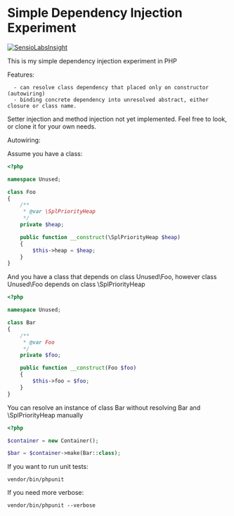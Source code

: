 # Simple Dependency Injection Experiment

[![SensioLabsInsight](https://insight.sensiolabs.com/projects/14e50be8-c441-4d03-b65d-cb07e33c0672/small.png)](https://insight.sensiolabs.com/projects/14e50be8-c441-4d03-b65d-cb07e33c0672)

This is my simple dependency injection experiment in PHP

Features:
```
  - can resolve class dependency that placed only on constructor (autowiring)
  - binding concrete dependency into unresolved abstract, either closure or class name.
```

Setter injection and method injection not yet implemented.
Feel free to look, or clone it for your own needs.

Autowiring:

Assume you have a class:
```php
<?php

namespace Unused;

class Foo
{
	/**
	 * @var \SplPriorityHeap
	 */
	private $heap;

	public function __construct(\SplPriorityHeap $heap)
	{
		$this->heap = $heap;
	}	
}
```

And you have a class that depends on class Unused\Foo, however class Unused\Foo
depends on class \SplPriorityHeap
```php
<?php

namespace Unused;

class Bar
{
	/**
	 * @var Foo
	 */
	private $foo;

	public function __construct(Foo $foo)
	{
		$this->foo = $foo;
	}
}
```

You can resolve an instance of class Bar without resolving Bar and \SplPriorityHeap manually
```php
<?php

$container = new Container();

$bar = $container->make(Bar::class);
```

If you want to run unit tests:
```
vendor/bin/phpunit
```

If you need more verbose:
```
vendor/bin/phpunit --verbose
```
